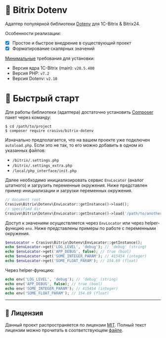 📃 Bitrix Dotenv
===

Адаптер популярной библиотеки [Dotenv](https://github.com/vlucas/phpdotenv) для 1C-Bitrix & Bitrix24.

Особенности реализации:

- [x] Простое и быстрое внедрение в существующий проект
- [x] Форматирование скалярных значений

<u>Минимальные</u> требования для установки:

- Версия ядра 1C-Bitrix (main): `v20.5.400`
- Версия PHP: `v7.2`
- Версия Dotenv: `v2.10`

# 🚀 Быстрый старт

Для работы библиотеки (адаптера) достаточно установить [Composer](https://getcomposer.org/) пакет через команду:

```shell
$ cd /path/to/project
$ composer require crasivo/bitrix-dotenv
```

Изначально предполагается, что на вашем проекте уже подключен `autoload.php`.
Если это не так, то его можно добавить в одном из указанных файлов:

- `/bitrix/.settings.php`
- `/bitrix/.settings_extra.php`
- `/local/php_interface/init.php`

Далее необходимо инициализировать сервис `EnvLocator` (аналог штатного) и загрузить переменные окружения.
Ниже представлен пример инициализации и загрузки переменных окружения.

```php
// document root
Crasivo\Bitrix\Dotenv\EnvLocator::getInstance()->load();
// specified dir
Crasivo\Bitrix\Dotenv\EnvLocator::getInstance()->load('/path/to/another/dir');
```

Доступ к значениям осуществляется через `EnvLocator` или через helper-функцию `env`.
Ниже представлены примеры по работе с переменными окружения.

```php
$envLocator = Crasivo\Bitrix\Dotenv\EnvLocator::getInstance();
echo $envLocator->get('LOG_LEVEL', 'debug'); // 'debug' (string)
echo $envLocator->get('APP_DEBUG', false); // true (bool)
echo $envLocator->get('SOME_INTEGER_PARAM'); // 415454 (integer)
echo $envLocator->get('SOME_FLOAT_PARAM'); // 154.69 (float)
```

Через helper-функцию:

```php
echo env('LOG_LEVEL', 'debug'); // 'debug' (string)
echo env('APP_DEBUG', false); // true (bool)
echo env('SOME_INTEGER_PARAM'); // 415454 (integer)
echo env('SOME_FLOAT_PARAM'); // 154.69 (float)
```

---

## 📜 Лицензия

Данный проект распространяется по лицензии [MIT](https://en.wikipedia.org/wiki/MIT_License).
Полный текст лицензии можно прочитать в соответствующем [файле](LICENSE).
